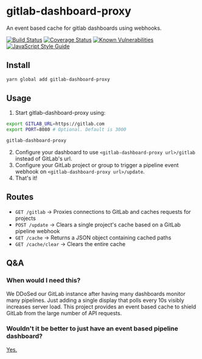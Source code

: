 # gitlab-dashboard-proxy
An event based cache for gitlab dashboards using webhooks.

[![Build Status](https://travis-ci.org/nadavami/gitlab-dashboard-proxy.svg?branch=master)](https://travis-ci.org/nadavami/gitlab-dashboard-proxy)
[![Coverage Status](https://coveralls.io/repos/github/nadavami/gitlab-dashboard-proxy/badge.svg)](https://coveralls.io/github/nadavami/gitlab-dashboard-proxy)
[![Known Vulnerabilities](https://snyk.io/test/github/nadavami/gitlab-dashboard-proxy/badge.svg?targetFile=package.json)](https://snyk.io/test/github/nadavami/gitlab-dashboard-proxy?targetFile=package.json)
[![JavaScript Style Guide](https://img.shields.io/badge/code_style-standard-brightgreen.svg)](https://standardjs.com)

## Install
```bash
yarn global add gitlab-dashboard-proxy
```

## Usage
1. Start gitlab-dashboard-proxy using:
```bash
export GITLAB_URL=https://gitlab.com
export PORT=8080 # Optional. Default is 3000

gitlab-dashboard-proxy
```
2. Configure your dashboard to use `<gitlab-dashboard-proxy url>/gitlab` instead of GitLab's url.
3. Configure your GitLab project or group to trigger a pipeline event webhook on `<gitlab-dashboard-proxy url>/update`.
4. That's it!

## Routes
- `GET /gitlab` -> Proxies connections to GitLab and caches requests for projects
- `POST /update` -> Clears a single project's cache based on a GitLab pipeline webhook
- `GET /cache` -> Returns a JSON object containing cached paths
- `GET /cache/clear` -> Clears the entire cache

## Q&A
### When would I need this?
We DDoSed our GitLab instance after having many dashboards monitor many pipelines. Just adding a single display that polls every 10s visibly increases server load. This project provides an event based cache to shield GitLab from the large number of API requests.

### Wouldn't it be better to just have an event based pipeline dashboard?
[Yes.](https://github.com/new) 
